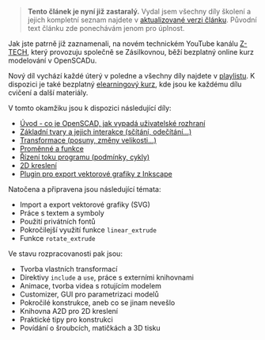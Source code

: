 <!-- dcterms:title = Přehled dílů online školení 3D modelování v OpenSCADu -->
<!-- dcterms:abstract = Jak jste patrně již zaznamenali, na novém technickém YouTube kanálu Z-TECH, který provozuju společně se Zásilkovnou, běží bezplatný online kurz modelování v OpenSCADu. Pro přehlednost přináším přehled všech dosud vydaných i připravovaných dílů. -->
<!-- dcterms:creator = Michal Altair Valášek -->
<!-- x4w:coverUrl = /cover-pictures/20200321-openscad.jpg -->
<!-- x4w:pictureUrl = /perex-pictures/20200321-openscad.png -->
<!-- x4w:pictureWidth = 150 -->
<!-- x4w:pictureHeight = 150 -->
<!-- x4w:category = Z-TECH -->
<!-- x4w:category = 3D tisk -->
<!-- dcterms:dateAccepted = 2021-09-29 -->

> **Tento článek je nyní již zastaralý.** Vydal jsem všechny díly školení a jejich kompletní seznam najdete v [aktualizované verzi článku](/2022/02/openscad). Původní text článku zde ponechávám jenom pro úplnost.

Jak jste patrně již zaznamenali, na novém technickém YouTube kanálu [Z-TECH](https://www.ztech.cz/), který provozuju společně se Zásilkovnou, běží bezplatný online kurz modelování v OpenSCADu.

Nový díl vychází každé úterý v poledne a všechny díly najdete v [playlistu](https://www.youtube.com/playlist?list=PLFZurxJN0pMa_CTpYev0dB7HzkeOUe5SZ). K dispozici je také bezplatný [elearningový kurz](https://go.ztech.cz/OPENSCAD), kde jsou ke každému dílu cvičení a další materiály.

V tomto okamžiku jsou k dispozici následující díly:

* [Úvod - co je OpenSCAD, jak vypadá uživatelské rozhraní](https://www.youtube.com/watch?v=7562pU6gDyo)
* [Základní tvary a jejich interakce (sčítání, odečítání...)](https://www.youtube.com/watch?v=OicDgAjho18)
* [Transformace (posuny, změny velikosti...)](https://www.youtube.com/watch?v=MBdOIPMjrKA)
* [Proměnné a funkce](https://www.youtube.com/watch?v=YkvZX-96bew)
* [Řízení toku programu (podmínky, cykly)](https://www.youtube.com/watch?v=X5-FIuRAnus)
* [2D kreslení](https://www.youtube.com/watch?v=al5THsbJ2gc)
* [Plugin pro export vektorové grafiky z Inkscape](https://www.youtube.com/watch?v=8Xu084sZfmg)

Natočena a připravena jsou následující témata:

* Import a export vektorové grafiky (SVG)
* Práce s textem a symboly
* Použití privátních fontů
* Pokročilejší využití funkce `linear_extrude`
* Funkce `rotate_extrude`

Ve stavu rozpracovanosti pak jsou:

* Tvorba vlastních transformací
* Direktivy `include` a `use`, práce s externími knihovnami
* Animace, tvorba videa s rotujícím modelem
* Customizer, GUI pro parametrizaci modelů
* Pokročilé konstrukce, aneb co se jinam nevešlo
* Knihovna A2D pro 2D kreslení
* Praktické tipy pro konstrukci
* Povídání o šroubcích, matičkách a 3D tisku